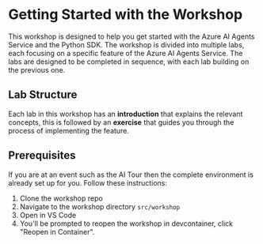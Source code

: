 # Getting Started with the Workshop

This workshop is designed to help you get started with the Azure AI Agents Service and the Python SDK. The workshop is divided into multiple labs, each focusing on a specific feature of the Azure AI Agents Service. The labs are designed to be completed in sequence, with each lab building on the previous one.

## Lab Structure

Each lab in this workshop has an **introduction** that explains the relevant concepts, this is followed by an **exercise** that guides you through the process of implementing the feature.

## Prerequisites

If you are at an event such as the AI Tour then the complete environment is already set up for you. Follow these instructions:

1. Clone the workshop repo
2. Navigate to the workshop directory `src/workshop`
3. Open in VS Code
4. You'll be prompted to reopen the workshop in devcontainer, click "Reopen in Container".

<!-- You can skip this section and move to the next section. -->

<!-- ## Setting up the Environment

To complete this workshop, you need to set up your environment. This includes creating an Azure subscription, access to a GitHub account with Codespaces enabled, and an Azure AI Agents Service project.

Before you begin, ensure you have the following:

1. An Azure subscription. If you don't have an Azure subscription, create a [free account](https://azure.microsoft.com/free/) before you begin.
2. A GitHub account. If you don't have a GitHub account, create one at [GitHub]()
3. GitHub Codespaces enabled on your GitHub account.
4. Docker installed on your local machine. For more information, see [Install Docker Desktop on Windows](https://docs.docker.com/desktop/install/windows-install/) or [Install Docker Desktop on Mac](https://docs.docker.com/desktop/install/mac-install/). -->
